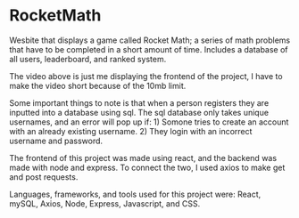 # RocketMath

Wesbite that displays a game called Rocket Math; a series of math problems that have to be completed in a short amount of time. Includes a database of all users, leaderboard, and ranked system.



The video above is just me displaying the frontend of the project, I have to make the video short because of the 10mb limit.

Some important things to note is that when a person registers they are inputted into a database using sql. The sql database only takes unique usernames, and an error will pop up if: 1) Somone tries to create an account with an already existing username. 2) They login with an incorrect username and password.

The frontend of this project was made using react, and the backend was made with node and express. To connect the two, I used axios to make get and post requests.

Languages, frameworks, and tools used for this project were: React, mySQL, Axios, Node, Express, Javascript, and CSS.

